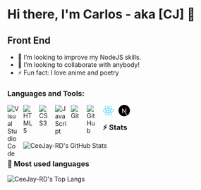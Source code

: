 # Hi there, I'm Carlos - aka [CJ] 👋 




## Front End

- 🌱 I’m looking to improve my NodeJS skills.
- 📕 I’m looking to collaborate with anybody!
- ⚡ Fun fact: I love anime and poetry




### Languages and Tools:

<img align="left" alt="Visual Studio Code" width="26px" src="https://cdn.jsdelivr.net/gh/devicons/devicon/icons/vscode/vscode-original.svg" style="padding-right:10px;" />

<img align="left" alt="HTML5" width="26px" src="https://cdn.jsdelivr.net/gh/devicons/devicon/icons/html5/html5-original.svg" style="padding-right:10px;" />

<img align="left" alt="CSS3" width="26px" src="https://cdn.jsdelivr.net/gh/devicons/devicon/icons/css3/css3-original.svg" style="padding-right:10px;" />

<img align="left" alt="JavaScript" width="26px" src="https://cdn.jsdelivr.net/gh/devicons/devicon/icons/javascript/javascript-original.svg" style="padding-right:10px;" />

<img align="left" alt="Git" width="26px" src="https://cdn.jsdelivr.net/gh/devicons/devicon/icons/git/git-original.svg" style="padding-right:10px;" />

<img align="left" alt="GitHub" width="26px" src="https://user-images.githubusercontent.com/3369400/139447912-e0f43f33-6d9f-45f8-be46-2df5bbc91289.png" style="padding-right:10px;" />

<img align="left" alt="React" width="26px" src="https://raw.githubusercontent.com/devicons/devicon/1119b9f84c0290e0f0b38982099a2bd027a48bf1/icons/react/react-original.svg" style="padding-right:10px;" />

<img align="left" alt="NextJS" width="26px" src="https://raw.githubusercontent.com/devicons/devicon/1119b9f84c0290e0f0b38982099a2bd027a48bf1/icons/nextjs/nextjs-original.svg" style="padding-right:10px;" />



<br>

### :zap:  Stats

  <img align="" alt="CeeJay-RD's GitHub Stats" src="https://github-readme-stats.vercel.app/api?username=CeeJay-RD&show_icons=true&hide_border=false&title_color=5582f6&icon_color=5582f6&bg_color=21325E&text_color=5582f6&border_color=3E497A" />


### :notebook_with_decorative_cover: Most used languages

  <img align="" alt="CeeJay-RD's Top Langs" src="https://github-readme-stats.vercel.app/api/top-langs/?username=CeeJay-RD&show_icons=true&hide_border=false&title_color=5582f6&icon_color=5582f6&bg_color=21325E&text_color=5582f6&border_color=3E497A" />


  

